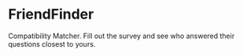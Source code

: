 # FriendFinder
Compatibility Matcher. Fill out the survey and see who answered their questions closest to yours.
